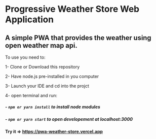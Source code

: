 # Progressive Weather Store Web Application

## A simple PWA that provides the weather using open weather map api.

To use you need to:

1- Clone or Download this repository

2- Have node.js pre-installed in you computer

3- Launch your IDE and cd into the projct

4- open terminal and run:

##### - `npm or yarn install` to install node modules

##### - `npm or yarn start` to open developement at localhost:3000

#### Try it => https://pwa-weather-store.vercel.app
